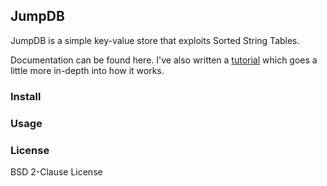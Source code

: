 ## JumpDB

JumpDB is a simple key-value store that exploits Sorted String Tables.

Documentation can be found here. I've also written a [tutorial](https://navyazaveri.github.io/algorithms/2020/01/12/write-a-kv-store-from-scratch.html)   which goes a little more in-depth into how it works.

### Install  



### Usage 


### License 
BSD 2-Clause License
